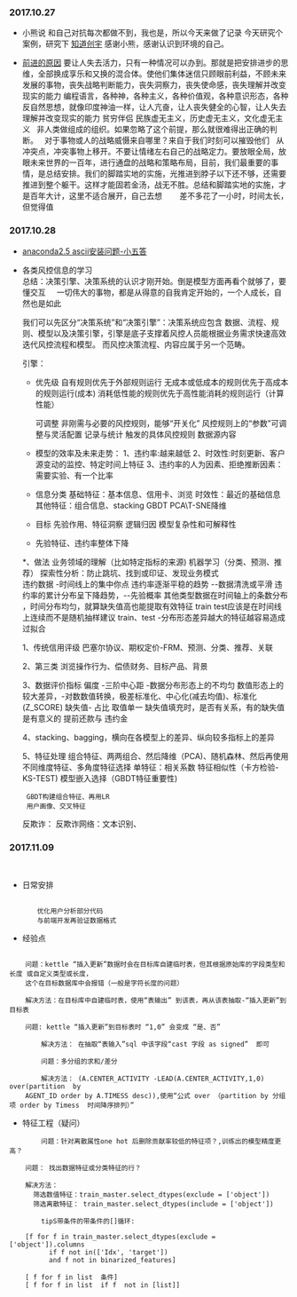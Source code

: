 ### 2017.10.27 

- 小熊说 和自己对抗每次都做不到，我也是，所以今天来做了记录
    今天研究个案例，研究下 [知道创宇](http://blog.knownsec.com/Knownsec_RD_Checklist/index.html)
    感谢小熊，感谢认识到环境的自己。 
  
 -  [前进的原因](http://www.zdaox.com/p/471.html)
     要让人失去活力，只有一种情况可以办到。那就是把安排进步的思维，全部换成享乐和又换的混合体。使他们集体迷信只顾眼前利益，不顾未来发展的事物，丧失战略判断能力，丧失洞察力，丧失使命感，丧失理解并改变现实的能力
     编程语言，各种神，各种主义，各种价值观，各种意识形态，各种反自然思想，就像印度神油一样，让人亢奋，让人丧失健全的心智，让人失去理解并改变现实的能力
    贫穷伴侣 
    民族虚无主义，历史虚无主义，文化虚无主义
    非人类做组成的组织。如果忽略了这个前提，那么就很难得出正确的判断。
    对于事物或人的战略威慑来自哪里？来自于我们时刻可以摧毁他们
    从冲突点，冲突事物上移开。不要让情绪左右自己的战略定力。要放眼全局，放眼未来世界的一百年，进行通盘的战略和策略布局，目前，我们最重要的事情，是总结安排。我们的脚踏实地的实施，光推进到脖子以下还不够，还需要推进到整个躯干。这样才能固若金汤，战无不胜。总结和脚踏实地的实施，才是百年大计，这里不适合展开，自己去想
    
    差不多花了一小时，时间太长，但觉得值
    
### 2017.10.28
 
 - [anaconda2.5 ascii安装问题-小五答](https://www.zhihu.com/question/56576170)
 
 - 各类风控信息的学习
  
  	
     总结：决策引擎、决策系统的认识才刚开始。倒是模型方面再看个就够了，要懂交互
     一切伟大的事物，都是从得意的自我肯定开始的，一个人成长，自然也是如此


    我们可以先区分“决策系统”和“决策引擎”：决策系统应包含 数据、流程、规则、模型以及决策引擎，引擎是底子支撑着风控人员能根据业务需求快速高效迭代风控流程和模型。
    而风控决策流程、内容应属于另一个范畴。

    引擎：
    * 优先级
      自有规则优先于外部规则运行
      无成本或低成本的规则优先于高成本的规则运行(成本)
      消耗低性能的规则优先于高性能消耗的规则运行（计算性能）


      可调整
      非刚需与必要的风控规则，能够“开关化”
      风控规则上的“参数”可调整与灵活配置
      记录与统计
      触发的具体风控规则
      数据源内容


    * 模型的效率及未来走势：
        1、违约率:越来越低
        2、时效性:时刻更新、客户源变动的监控、特定时间上特征
        3、违约率的人为因素、拒绝推断因素：需要实验、有一个比率	


    * 信息分类 
       基础特征：基本信息、信用卡、浏览
       时效性：最近的基础信息
       其他特征：组合信息、stacking GBDT PCA\T-SNE降维

    * 目标
       先验作用、特征洞察
       逻辑归因
       模型复杂性和可解释性   


    * 先验特征、违约率整体下降



    *、做法
       业务领域的理解（比如特定指标的来源)
       机器学习（分类、预测、推荐）
       探索性分析：防止跳坑、找到或印证、发现业务模式	
          违约数据 -时间线上的集中你点
          违约率逐渐平稳的趋势 --数据清洗或平滑
          违约率的累计分布呈下降趋势，--先验概率
          其他类型数据在时间轴上的条数分布 ，时间分布均匀，就算缺失值高也能提取有效特征
          train  test应该是在时间线上连续而不是随机抽样建议
          train、test -分布形态差异越大的特征越容易造成过拟合



    1、传统信用评级
       巴塞尔协议、期权定价-FRM、预测、分类、推荐、关联


    2、第三类
       浏览操作行为、偿债财务、目标产品、背景

    3、数据评价指标
        偏度 -三阶中心距 -数据分布形态上的不均匀
        数值形态上的较大差异，-对数数值转换，极差标准化、中心化(减去均值)、标准化(Z_SCORE)
        缺失值- 占比
        取值单一 
        缺失值填充时，是否有关系，有的缺失值是有意义的
        提前还款与 违约金


    4、stacking、bagging，横向在各模型上的差异、纵向较多指标上的差异

    5、特征处理
        组合特征、两两组合、然后降维（PCA)、随机森林、然后再使用
        不同维度特征、多角度特征选择
        单特征：相关系数
        特征相似性（卡方检验-KS-TEST)
        模型嵌入选择（GBDT特征重要性)

        GBDT构建组合特征、再用LR
        用户画像、交叉特征



    反欺诈：
        反欺诈网络：文本识别、
	
	
### 2017.11.09
  
- 日常安排
```
       
       优化用户分析部分代码
       与前端开发再验证数据格式
``` 
- 经验点
```
        
	问题：kettle “插入更新”数据时会在目标库自建临时表，但其根据原始库的字段类型和长度 或自定义类型或长度，
	这个在目标数据库中会报错（一般是字符长度的问题）
  	
	解决方法：在目标库中自建临时表，使用“表输出” 到该表，再从该表抽取-“插入更新”到目标表

  	问题: kettle “插入更新”到目标表时 “1,0” 会变成 “是、否” 
  
        解决方法： 在抽取“表输入”sql 中该字段“cast 字段 as signed”  即可
  
        问题：多分组的求和/差分
  
        解决方法： (A.CENTER_ACTIVITY -LEAD(A.CENTER_ACTIVITY,1,0) over(partition  by 
	AGENT_ID order by A.TIMESS desc)),使用“公式 over （partition by 分组项 order by Timess  时间降序排列）”
```
- 特征工程（疑问）
```
        问题：针对离散属性one hot 后删除贡献率较低的特征项？,训练出的模型精度更高？
	
	问题： 找出数据特征或分类特征的行？
	
	解决方法： 
	  筛选数值特征：train_master.select_dtypes(exclude = ['object'])
	  筛选离散特征： train_master.select_dtypes(include = ['object']) 
	  
        tipS带条件的带条件的[]循环:
	
	[f for f in train_master.select_dtypes(exclude = ['object']).columns 
	      if f not in(['Idx', 'target']) 
	      and f not in binarized_features]  	  
	
	[ f for f in list  条件] 
	[ f for f in list  if f  not in [list]]
    	  
	
```

